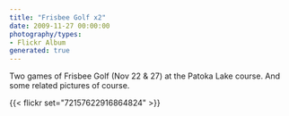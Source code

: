 ```yaml
---
title: "Frisbee Golf x2"
date: 2009-11-27 00:00:00
photography/types:
- Flickr Album
generated: true
---
```

Two games of Frisbee Golf (Nov 22 &amp; 27) at the Patoka Lake course.  And some related pictures of course.

{{< flickr set="72157622916864824" >}}
